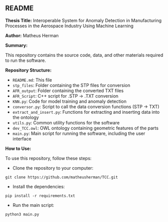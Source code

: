 ## README

**Thesis Title:** Interoperable System for Anomaly Detection in Manufacturing Processes in the Aerospace Industry Using Machine Learning

**Author:** Matheus Herman

**Summary:**

This repository contains the source code, data, and other materials required to run the software.

**Repository Structure:**

* `README.md`: This file
* `stp_files`: Folder containing the STP files for conversion
* `AFR_output`: Folder containing the converted TXT files
* `AFR_Script`: C++ script for .STP → .TXT conversion
* `KNN.py`: Code for model training and anomaly detection
* `conversor.py`: Script to call the data conversion functions (STP → TXT)
* `extract_and_insert.py`: Functions for extracting and inserting data into the ontology
* `utils.py`: Common utility functions for the software
* `dev_TCC.owl`: OWL ontology containing geometric features of the parts
* `main.py`: Main script for running the software, including the user interface

**How to Use:**

To use this repository, follow these steps:

* Clone the repository to your computer:

```
git clone https://github.com/matheusherman/TCC.git
```

* Install the dependencies:

```
pip install -r requirements.txt
```

* Run the main script:

```
python3 main.py
```
